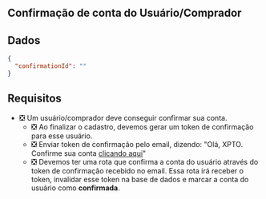 ## Confirmação de conta do Usuário/Comprador

## Dados
```json
{
  "confirmationId": ""
}
```

## Requisitos
- ❎ Um usuário/comprador deve conseguir confirmar sua conta.
    - ❎ Ao finalizar o cadastro, devemos gerar um token de confirmação para esse usuário.
    - ❎ Enviar token de confirmação pelo email, dizendo: "Olá, XPTO. Confirme sua conta [clicando aqui]()"
    - ❎ Devemos ter uma rota que confirma a conta do usuário através do token de confirmação recebido no email. Essa rota irá receber o token, invalidar esse token na base de dados e marcar a conta do usuário como **confirmada**.